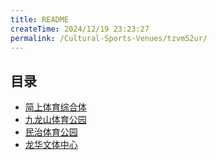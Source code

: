 ```yaml
---
title: README
createTime: 2024/12/19 23:23:27
permalink: /Cultural-Sports-Venues/tzvm52ur/
---
```



## 目录
- [简上体育综合体](./1.简上体育综合体.md)
- [九龙山体育公园](./2.九龙山体育公园.md)
- [民治体育公园](./3.民治体育公园.md)
- [龙华文体中心](./4.龙华文体中心.md)
